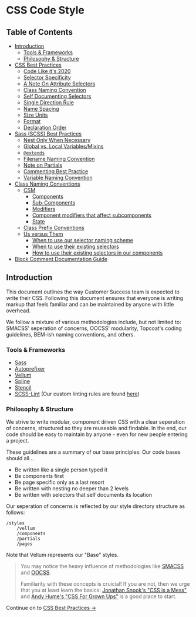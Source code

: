 # CSS Code Style


## Table of Contents

* [Introduction](#introduction)
    * [Tools & Frameworks](#tools--frameworks)
    * [Philosophy & Structure](#philosophy--structure)
* [CSS Best Practices](css-best-practices#css-best-practices)
    * [Code Like it's 2020](css-best-practices#code-like-its-2020)
    * [Selector Specificity](css-best-practices#selector-specificity)
    * [A Note On Attribute Selectors](css-best-practices#a-note-on-attribute-selectors)
    * [Class Naming Convention](css-best-practices#class-naming-convention)
    * [Self Documenting Selectors](css-best-practices#self-documenting-selectors)
    * [Single Direction Rule](css-best-practices#single-direction-rule)
    * [Name Spacing](css-best-practices#name-spacing)
    * [Size Units](css-best-practices#size-units)
    * [Format](css-best-practices#format)
    * [Declaration Order](css-best-practices#declaration-order)
* [Sass (SCSS) Best Practices](sass-best-practices#sass-scss-best-practices)
    * [Nest Only When Necessary](sass-best-practices#nest-only-when-necessary)
    * [Global vs. Local Variables/Mixins](sass-best-practices#global-vs-local-variablesmixins)
    * [`@extends`](sass-best-practices#extends)
    * [Filename Naming Convention](sass-best-practices#filename-naming-convention)
    * [Note on Partials](sass-best-practices#note-on-partials)
    * [Commenting Best Practice](sass-best-practices#commenting-best-practice)
    * [Variable Naming Convention](sass-best-practices#variable-naming-convention)
* [Class Naming Conventions](class-naming-conventions#class-naming-conventions)
    * [CSM](class-naming-conventions#csm)
        * [Components](class-naming-conventions#components)
        * [Sub-Components](class-naming-conventions#sub-components)
        * [Modifiers](class-naming-conventions#modifiers)
        * [Component modifiers that affect subcomponents](class-naming-conventions#component-modifiers-that-affect-subcomponents)
        * [State](class-naming-conventions#state)
    * [Class Prefix Conventions](class-naming-conventions#class-prefix-conventions)
    * [Us versus Them](class-naming-conventions#us-versus-them-aka-theres-an-x-ception-to-every-rule)
        * [When to use our selector naming scheme](class-naming-conventions#when-to-use-our-selector-naming-scheme)
        * [When to use their existing selectors](class-naming-conventions#when-to-use-their-existing-selectors)
        * [How to use their existing selectors in our components](class-naming-conventions#how-to-use-their-existing-selectors-in-our-components)
* [Block Comment Documentation Guide](comments/Readme.md)


## Introduction

This document outlines the way Customer Success team is expected to write their CSS. Following this document ensures that everyone is writing markup that feels familiar and can be maintained by anyone with little overhead.

We follow a mixture of various methodologies include, but not limited to: SMACSS' seperation of concerns, OOCSS' modularity, Topcoat's coding guidelines, BEM-ish naming conventions, and others.

### Tools & Frameworks

* [Sass](http://sass-lang.com/)
* [Autoprefixer](https://github.com/ai/autoprefixer)
* [Vellum](https://github.com/mobify/vellum)
* [Spline](https://github.com/mobify/spline)
* [Stencil](https://github.com/mobify/stencil)
* [SCSS-Lint](https://github.com/causes/scss-lint) (Our custom linting rules are found [here](https://github.com/mobify/mobify-code-style/blob/update-css-style/css/.scss-lint.yml))


### Philosophy & Structure

We strive to write modular, component driven CSS with a clear seperation of concerns, structured so they are reuseable and findable. In the end, our code should be easy to maintain by anyone - even for new people entering a project.

These guidelines are a summary of our base principles: Our code bases should all...

* Be written like a single person typed it
* Be components first
* Be page specific only as a last resort
* Be written with nesting no deeper than 2 levels
* Be written with selectors that self documents its location

Our seperation of concerns is reflected by our style directory structure as follows:

```
/styles
    /vellum
    /components
    /partials
    /pages
```

Note that Vellum represents our "Base" styles.

> You may notice the heavy influence of methodologies like [SMACSS](http://smacss.com/) and [OOCSS](http://www.smashingmagazine.com/2011/12/12/an-introduction-to-object-oriented-css-oocss/).
>
> Familiarity with these concepts is cruicial! If you are not, then we urge that you at least learn the basics: [Jonathan Snook's "CSS is a Mess"](http://vimeo.com/99877232) and [Andy Hume's "CSS For Grown Ups"](http://lanyrd.com/2012/sxsw-interactive/spmqc/) is a good place to start.

Continue on to [CSS Best Practices →](css-best-practices#css-best-practices)
